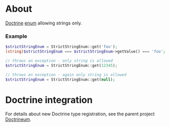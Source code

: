# About
[Doctrine](http://www.doctrine-project.org/) [enum](http://en.wikipedia.org/wiki/Enumerated_type) allowing strings only.

### Example
```php
$strictStringEnum = StrictStringEnum::get('foo');
(string)$strictStringEnum === $strictStringEnum->getValue() === 'foo'; // true

// throws an exception - only string is allowed
$strictStringEnum = StrictStringEnum::get(12345);

// throws an exception - again only string is allowed
$strictStringEnum = StrictStringEnum::get(null);
```

# Doctrine integration
For details about new Doctrine type registration, see the parent project [Doctrineum](https://github.com/jaroslavtyc/doctrineum).
